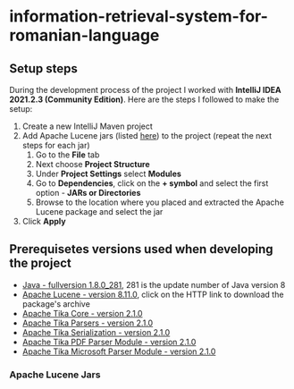 # information-retrieval-system-for-romanian-language


## Setup steps
During the development process of the project I worked with <b>IntelliJ IDEA 2021.2.3 (Community Edition)</b>.
Here are the steps I followed to make the setup:
1. Create a new IntelliJ Maven project
2. Add Apache Lucene jars (listed [here](#apache-lucene-jars)) to the project (repeat the next steps for each jar)
    1. Go to the <b>File</b> tab
    2. Next choose <b>Project Structure</b>
    3. Under <b>Project Settings</b> select <b>Modules</b>
    4. Go to <b>Dependencies</b>, click on the <b>+ symbol</b> and select the first option - <b>JARs or Directories</b>
    5. Browse to the location where you placed and extracted the Apache Lucene package and select the jar
3. Click <b>Apply</b>

## Prerequisetes versions used when developing the project
* [Java - fullversion 1.8.0_281](https://www.oracle.com/java/technologies/javase/javase8u211-later-archive-downloads.html), 281 is the update number of Java version 8
* [Apache Lucene - version 8.11.0](https://www.apache.org/dyn/closer.lua/lucene/java/8.11.0/lucene-8.11.0.zip), click on the HTTP link to download the package's archive
* [Apache Tika Core - version 2.1.0](https://mvnrepository.com/artifact/org.apache.tika/tika-core/2.1.0)
* [Apache Tika Parsers - version 2.1.0](https://mvnrepository.com/artifact/org.apache.tika/tika-parsers/2.1.0)
* [Apache Tika Serialization - version 2.1.0](https://mvnrepository.com/artifact/org.apache.tika/tika-serialization/2.1.0)
* [Apache Tika PDF Parser Module - version 2.1.0](https://mvnrepository.com/artifact/org.apache.tika/tika-parser-pdf-module/2.1.0)
* [Apache Tika Microsoft Parser Module - version 2.1.0](https://mvnrepository.com/artifact/org.apache.tika/tika-parser-microsoft-module/2.1.0)

### Apache Lucene Jars
